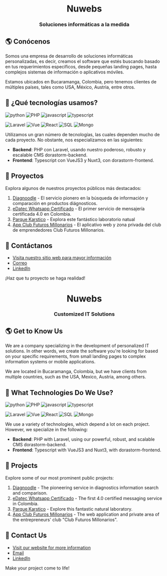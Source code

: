 <h1 align="center">Nuwebs</h1>

<h3 align="center">Soluciones informáticas a la medida</h3>

## 🌎 Conócenos
Somos una empresa de desarrollo de soluciones informáticas personalizadas, es decir, creamos el software que estés buscando basado en tus requerimientos específicos,
desde pequeñas landing pages, hasta complejos sistemas de información o aplicativos móviles.

Estamos ubicados en Bucaramanga, Colombia, pero tenemos clientes de múltiples países, tales como USA, México, Austria, entre otros.

## 🔧 ¿Qué tecnologías usamos?
![python](https://img.shields.io/badge/Python-3776AB?style=for-the-badge&logo=python&logoColor=white)
![PHP](https://img.shields.io/badge/PHP-777BB4?style=for-the-badge&logo=php&logoColor=white)
![javascript](https://img.shields.io/badge/JavaScript-323330?style=for-the-badge&logo=javascript&logoColor=F7DF1E)
![typescript](https://img.shields.io/badge/TypeScript-3178C6?style=for-the-badge&logo=typescript&logoColor=white)

![Laravel](https://img.shields.io/badge/Laravel-FF2D20?style=for-the-badge&logo=laravel&logoColor=white)
![Vue](https://img.shields.io/badge/Vue.js-35495E?style=for-the-badge&logo=vue.js&logoColor=4FC08D)
![React](https://img.shields.io/badge/React-20232A?style=for-the-badge&logo=react&logoColor=61DAFB)
![SQL](https://img.shields.io/badge/MySQL-00000F?style=for-the-badge&logo=mysql&logoColor=white)
![Mongo](https://img.shields.io/badge/MongoDB-4EA94B?style=for-the-badge&logo=mongodb&logoColor=white)

Utilizamos un gran número de tecnologías, las cuales dependen mucho de cada proyecto. No obstante, nos especializamos en las siguientes:

- **Backend**: PHP con Laravel, usando nuestro poderoso, robusto y escalable CMS dorastorm-backend.
- **Frontend**: Typescript con VueJS3 y Nuxt3, con dorastorm-frontend.

## 💼 Proyectos

Explora algunos de nuestros proyectos públicos más destacados:

1. [Diagnoodle](https://diagnoodle.com/) - El servicio pionero en la búsqueda de información y comparación en productos diágnosticos.
2. [eDatec Whatsapp Certificado](https://edatec.com.co/) - El primer servicio de mensajería certificada 4.0 en Colombia.
3. [Parque Karstico](https://parquekarstico.com/) - Explora este fantástico laboratorio natual
4. [App Club Futuros Millonarios](https://app.clubfuturosmillonarios.com/) - El aplicativo web y zona privada del club de emprendedores Club Futuros Millonarios.

## 📧 Contáctanos

- [Visita nuestro sitio web para mayor información](https://www.nuwebs.com.co)
- [Correo](mailto:contacto@nuwebs.com.co)
- [LinkedIn](https://co.linkedin.com/company/nuwebsco)

¡Haz que tu proyecto se haga realidad!



<h1 align="center">Nuwebs</h1>

<h3 align="center">Customized IT Solutions</h3>

## 🌎 Get to Know Us
We are a company specializing in the development of personalized IT solutions. In other words, we create the software you're looking for based on your specific requirements, from small landing pages to complex information systems or mobile applications.

We are located in Bucaramanga, Colombia, but we have clients from multiple countries, such as the USA, Mexico, Austria, among others.

## 🔧 What Technologies Do We Use?
![python](https://img.shields.io/badge/Python-3776AB?style=for-the-badge&logo=python&logoColor=white)
![PHP](https://img.shields.io/badge/PHP-777BB4?style=for-the-badge&logo=php&logoColor=white)
![javascript](https://img.shields.io/badge/JavaScript-323330?style=for-the-badge&logo=javascript&logoColor=F7DF1E)
![typescript](https://img.shields.io/badge/TypeScript-3178C6?style=for-the-badge&logo=typescript&logoColor=white)

![Laravel](https://img.shields.io/badge/Laravel-FF2D20?style=for-the-badge&logo=laravel&logoColor=white)
![Vue](https://img.shields.io/badge/Vue.js-35495E?style=for-the-badge&logo=vue.js&logoColor=4FC08D)
![React](https://img.shields.io/badge/React-20232A?style=for-the-badge&logo=react&logoColor=61DAFB)
![SQL](https://img.shields.io/badge/MySQL-00000F?style=for-the-badge&logo=mysql&logoColor=white)
![Mongo](https://img.shields.io/badge/MongoDB-4EA94B?style=for-the-badge&logo=mongodb&logoColor=white)

We use a variety of technologies, which depend a lot on each project. However, we specialize in the following:

- **Backend**: PHP with Laravel, using our powerful, robust, and scalable CMS dorastorm-backend.
- **Frontend**: Typescript with VueJS3 and Nuxt3, with dorastorm-frontend.

## 💼 Projects

Explore some of our most prominent public projects:

1. [Diagnoodle](https://diagnoodle.com/) - The pioneering service in diagnostics information search and comparison.
2. [eDatec Whatsapp Certificado](https://edatec.com.co/) - The first 4.0 certified messaging service in Colombia.
3. [Parque Karstico](https://parquekarstico.com/) - Explore this fantastic natural laboratory.
4. [App Club Futuros Millonarios](https://app.clubfuturosmillonarios.com/) - The web application and private area of the entrepreneurs' club "Club Futuros Millonarios".

## 📧 Contact Us

- [Visit our website for more information](https://www.nuwebs.com.co)
- [Email](mailto:contacto@nuwebs.com.co)
- [LinkedIn](https://co.linkedin.com/company/nuwebsco)

Make your project come to life!
